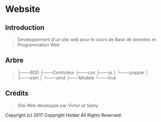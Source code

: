 # Website

## Introduction

> Développement d'un site web pour le cours de Base de données et Programmation Web

## Arbre

>├───BDD
>├───Controleur
>├───css
>├───js
>│   └───popper
>│       ├───esm
>│       └───umd
>├───Modele
>└───Vue
## Crédits

> Site Web développé par Victor et Samy

Copyright (c) 2017 Copyright Holder All Rights Reserved.
